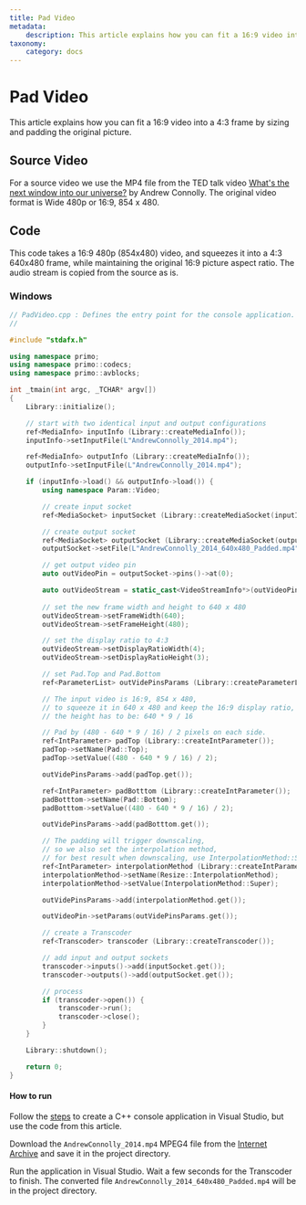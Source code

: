 ```yaml
---
title: Pad Video
metadata:
    description: This article explains how you can fit a 16:9 video into a 4:3 frame by sizing and padding the original picture.
taxonomy:
    category: docs
---
```


# Pad Video

This article explains how you can fit a 16:9 video into a 4:3 frame by sizing and padding the original picture.

## Source Video

For a source video we use the MP4 file from the TED talk video [What's the next window into our universe?](https://archive.org/details/AndrewConnolly_2014) by Andrew Connolly. The original video format is Wide 480p or 16:9, 854 x 480.

## Code

This code takes a 16:9 480p (854x480) video, and squeezes it into a 4:3 640x480 frame, while maintaining the original 16:9 picture aspect ratio. The audio stream is copied from the source as is.    

### Windows
 
``` cpp
// PadVideo.cpp : Defines the entry point for the console application.
//

#include "stdafx.h"

using namespace primo;
using namespace primo::codecs;
using namespace primo::avblocks;

int _tmain(int argc, _TCHAR* argv[])
{
    Library::initialize();

    // start with two identical input and output configurations
    ref<MediaInfo> inputInfo (Library::createMediaInfo());
    inputInfo->setInputFile(L"AndrewConnolly_2014.mp4");

    ref<MediaInfo> outputInfo (Library::createMediaInfo());
    outputInfo->setInputFile(L"AndrewConnolly_2014.mp4");

    if (inputInfo->load() && outputInfo->load()) {
        using namespace Param::Video;

        // create input socket
        ref<MediaSocket> inputSocket (Library::createMediaSocket(inputInfo.get()));

        // create output socket
        ref<MediaSocket> outputSocket (Library::createMediaSocket(outputInfo.get()));
        outputSocket->setFile(L"AndrewConnolly_2014_640x480_Padded.mp4");

        // get output video pin
        auto outVideoPin = outputSocket->pins()->at(0);

        auto outVideoStream = static_cast<VideoStreamInfo*>(outVideoPin->streamInfo()); 
        
        // set the new frame width and height to 640 x 480
        outVideoStream->setFrameWidth(640);
        outVideoStream->setFrameHeight(480);

        // set the display ratio to 4:3
        outVideoStream->setDisplayRatioWidth(4);
        outVideoStream->setDisplayRatioHeight(3);

        // set Pad.Top and Pad.Bottom
        ref<ParameterList> outVidePinsParams (Library::createParameterList()); 

        // The input video is 16:9, 854 x 480,  
        // to squeeze it in 640 x 480 and keep the 16:9 display ratio, 
        // the height has to be: 640 * 9 / 16

        // Pad by (480 - 640 * 9 / 16) / 2 pixels on each side.
        ref<IntParameter> padTop (Library::createIntParameter());
        padTop->setName(Pad::Top);
        padTop->setValue((480 - 640 * 9 / 16) / 2);

        outVidePinsParams->add(padTop.get());

        ref<IntParameter> padBotttom (Library::createIntParameter());
        padBotttom->setName(Pad::Bottom);
        padBotttom->setValue((480 - 640 * 9 / 16) / 2);

        outVidePinsParams->add(padBotttom.get());

        // The padding will trigger downscaling, 
        // so we also set the interpolation method,
        // for best result when downscaling, use InterpolationMethod::Super
        ref<IntParameter> interpolationMethod (Library::createIntParameter()); 
        interpolationMethod->setName(Resize::InterpolationMethod);
        interpolationMethod->setValue(InterpolationMethod::Super);

        outVidePinsParams->add(interpolationMethod.get());

        outVideoPin->setParams(outVidePinsParams.get());

        // create a Transcoder
        ref<Transcoder> transcoder (Library::createTranscoder());

        // add input and output sockets
        transcoder->inputs()->add(inputSocket.get());
        transcoder->outputs()->add(outputSocket.get());

        // process
        if (transcoder->open()) {
            transcoder->run();
            transcoder->close();
        }
    }

    Library::shutdown();

    return 0;
}
```

#### How to run

Follow the [steps](../getting-started/create-a-c-plus-console-application-in-visual-studio) to create a C++ console application in Visual Studio, but use the code from this article. 

Download the `AndrewConnolly_2014.mp4` MPEG4 file from the [Internet Archive](https://archive.org/details/AndrewConnolly_2014) and save it in the project directory.

Run the application in Visual Studio. Wait a few seconds for the Transcoder to finish. The converted file `AndrewConnolly_2014_640x480_Padded.mp4` will be in the project directory.

